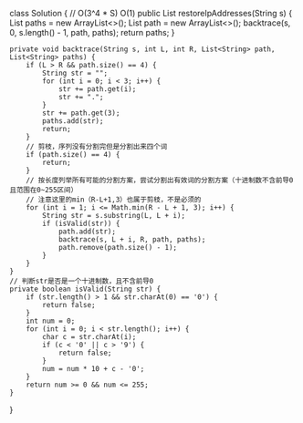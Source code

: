 class Solution {
    // O(3^4 * S) O(1) 
    public List<String> restoreIpAddresses(String s) {
        List<String> paths = new ArrayList<>();
        List<String> path = new ArrayList<>();
        backtrace(s, 0, s.length() - 1, path, paths);
        return paths;
    }

    private void backtrace(String s, int L, int R, List<String> path, List<String> paths) {
        if (L > R && path.size() == 4) {
            String str = "";
            for (int i = 0; i < 3; i++) {
                str += path.get(i);
                str += ".";
            }
            str += path.get(3);
            paths.add(str);
            return;
        }
        // 剪枝，序列没有分割完但是分割出来四个词
        if (path.size() == 4) {
            return;
        }
        // 按长度列举所有可能的分割方案，尝试分割出有效词的分割方案（十进制数不含前导0且范围在0~255区间）
        // 注意这里的min（R-L+1,3）也属于剪枝，不是必须的
        for (int i = 1; i <= Math.min(R - L + 1, 3); i++) {
            String str = s.substring(L, L + i);
            if (isValid(str)) {
                path.add(str);
                backtrace(s, L + i, R, path, paths);
                path.remove(path.size() - 1);
            }
        }
    }
    // 判断str是否是一个十进制数，且不含前导0
    private boolean isValid(String str) {
        if (str.length() > 1 && str.charAt(0) == '0') {
            return false;
        }
        int num = 0;
        for (int i = 0; i < str.length(); i++) {
            char c = str.charAt(i);
            if (c < '0' || c > '9') {
                return false;
            }
            num = num * 10 + c - '0';
        }
        return num >= 0 && num <= 255;
    }
}

